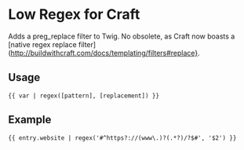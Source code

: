 # Low Regex for Craft

Adds a preg_replace filter to Twig. No obsolete, as Craft now boasts a [native regex replace filter](http://buildwithcraft.com/docs/templating/filters#replace}.

## Usage

`{{ var | regex([pattern], [replacement]) }}`

## Example

`{{ entry.website | regex('#^https?://(www\.)?(.*?)/?$#', '$2') }}`
